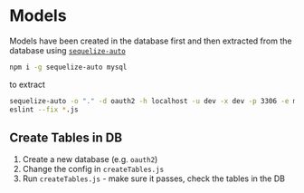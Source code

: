 # Models

Models have been created in the database first and then extracted from the database using [`sequelize-auto`](https://github.com/sequelize/sequelize-auto)

```bash
npm i -g sequelize-auto mysql
```

to extract

```bash
sequelize-auto -o "." -d oauth2 -h localhost -u dev -x dev -p 3306 -e mysql
eslint --fix *.js
```

## Create Tables in DB

1. Create a new database (e.g. `oauth2`)
2. Change the config in `createTables.js`
3. Run `createTables.js` - make sure it passes, check the tables in the DB

